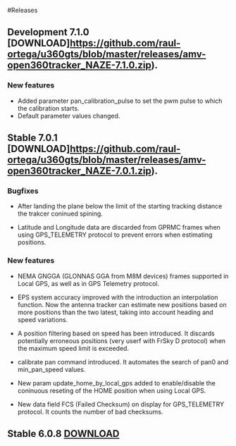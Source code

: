 #Releases

## Development 7.1.0 [DOWNLOAD]https://github.com/raul-ortega/u360gts/blob/master/releases/amv-open360tracker_NAZE-7.1.0.zip).

### New features

* Added parameter pan_calibration_pulse to set the pwm pulse to which the calibration starts.
* Default parameter values changed.

## Stable 7.0.1 [DOWNLOAD]https://github.com/raul-ortega/u360gts/blob/master/releases/amv-open360tracker_NAZE-7.0.1.zip).

### Bugfixes

* After landing the plane below the limit of the starting tracking distance the trakcer coninued spining.

* Latitude and Longitude data are discarded from GPRMC frames when using GPS_TELEMETRY protocol to prevent errors when estimating positions.

### New features
	
* NEMA GNGGA (GLONNAS GGA from M8M devices) frames supported in Local GPS, as well as in GPS Telemetry protocol.

* EPS system accuracy improved with the introduction an interpolation function. Now the antenna tracker can estimate new positions based on more positions than the two latest, taking into account heading and speed variations.

* A position filtering based on speed has been introduced. It discards potentially erroneous positions (very userf with FrSky D protocol) when the maximum speed limit is exceeded.

* calibrate pan command introduced. It automates the search of pan0 and min_pan_speed values.

* New param update_home_by_local_gps added to enable/disable the coninuous reseting of the HOME position when using Local GPS.

* New data field FCS (Failed Checksum) on display for GPS_TELEMETRY protocol. It counts the number of bad checksums.

## Stable 6.0.8 [DOWNLOAD](https://github.com/raul-ortega/u360gts/blob/master/releases/amv-open360tracker_NAZE-6.0.8.zip)
